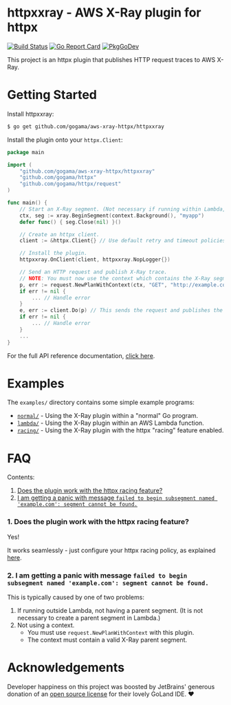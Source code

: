 httpxxray - AWS X-Ray plugin for httpx
======================================

[![Build Status](https://travis-ci.com/gogama/aws-xray-httpx.svg)](https://travis-ci.com/gogama/aws-xray-httpx) [![Go Report Card](https://goreportcard.com/badge/github.com/gogama/aws-xray-httpx/httpxxray)](https://goreportcard.com/report/github.com/gogama/aws-xray-httpx/httpxxray) [![PkgGoDev](https://pkg.go.dev/badge/github.com/gogama/aws-xray-httpx/httpxxray)](https://pkg.go.dev/github.com/gogama/aws-xray-httpx/httpxxray)

This project is an httpx plugin that publishes HTTP request traces to AWS X-Ray.

Getting Started
===============

Install httpxxray:

```sh
$ go get github.com/gogama/aws-xray-httpx/httpxxray
```

Install the plugin onto your `httpx.Client`:

```go
package main

import (
	"github.com/gogama/aws-xray-httpx/httpxxray"
	"github.com/gogama/httpx"
	"github.com/gogama/httpx/request"
)

func main() {
	// Start an X-Ray segment. (Not necessary if running within Lambda, see examples/lambda.)
	ctx, seg := xray.BeginSegment(context.Background(), "myapp")
	defer func() { seg.Close(nil) }()

	// Create an httpx client.
	client := &httpx.Client{} // Use default retry and timeout policies

	// Install the plugin.
	httpxxray.OnClient(client, httpxxray.NopLogger{})

	// Send an HTTP request and publish X-Ray trace.
	// NOTE: You must now use the context which contains the X-Ray segment!
	p, err := request.NewPlanWithContext(ctx, "GET", "http://example.com", nil)
	if err != nil {
		... // Handle error
	}
	e, err := client.Do(p) // This sends the request and publishes the plan to X-Ray.
	if err != nil {
		... // Handle error
	}
	...
}
```

For the full API reference documentation, [click here](https://pkg.go.dev/github.com/gogama/aws-xray-httpx/httpxxray).

Examples
========

The `examples/` directory contains some simple example programs:

- [`normal/`](example/normal) - Using the X-Ray plugin within a "normal" Go program.
- [`lambda/`](example/lambda) - Using the X-Ray plugin within an AWS Lambda function.
- [`racing/`](example/racing) - Using the X-Ray plugin with the httpx "racing" feature enabled.

FAQ
===

Contents:

1. [Does the plugin work with the httpx racing feature?](#1-does-the-plugin-work-with-the-httpx-racing-feature)
2. [I am getting a panic with message `failed to begin subsegment named 'example.com': segment cannot be found.`](#2-i-am-getting-a-panic-with-message-failed-to-begin-subsegment-named-examplecom-segment-cannot-be-found)

### 1. Does the plugin work with the httpx racing feature?

Yes!

It works seamlessly - just configure your httpx racing policy, as explained
[here](https://pkg.go.dev/github.com/gogama/httpx#readme-concurrent-requests-racing).

### 2. I am getting a panic with message `failed to begin subsegment named 'example.com': segment cannot be found.`

This is typically caused by one of two problems:

1. If running outside Lambda, not having a parent segment. (It is not necessary
   to create a parent segment in Lambda.)
2. Not using a context.
    - You must use `request.NewPlanWithContext` with this plugin.
    - The context must contain a valid X-Ray parent segment.

Acknowledgements
================

Developer happiness on this project was boosted by JetBrains' generous donation
of an [open source license](https://www.jetbrains.com/opensource/) for their
lovely GoLand IDE. ❤
